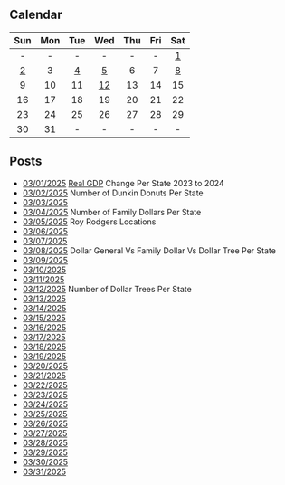 ## Calendar

|Sun|Mon|Tue|Wed|Thu|Fri|Sat|
|:-:|:-:|:-:|:-:|:-:|:-:|:-:|
| - | - | - | - | - | - |[1](../../projects/economics/US_States_REAL_GDP_Change_2023-2024/)|
|[2](../../projects/restaurants/Dunkin_Donuts_Per_State/)|3|[4](../../projects/stores/Family_Dollars_Per_State/)|[5](../../projects/restaurants/Roy_Rodgers_Locations/)|6|7|[8](../../projects/stores/General_Dollar_Vs_Family_Dollar_Vs_Dollar_Tree_Per_State)|
|9|10|11|[12](../../projects/stores/Dollar_Trees_Per_State/)|13|14|15|
|16|17|18|19|20|21|22|
|23|24|25|26|27|28|29|
|30|31| - | - | - | - | - |

## Posts

* [03/01/2025](../../projects/economics/US_States_REAL_GDP_Change_2023-2024/) [Real GDP](https://en.wikipedia.org/wiki/Real_gross_domestic_product) Change Per State 2023 to 2024
* [03/02/2025](../../projects/restaurants/Dunkin_Donuts_Per_State/) Number of Dunkin Donuts Per State
* [03/03/2025]()
* [03/04/2025](../../projects/stores/Family_Dollars_Per_State/) Number of Family Dollars Per State
* [03/05/2025](../../projects/restaurants/Roy_Rodgers_Locations/) Roy Rodgers Locations
* [03/06/2025]()
* [03/07/2025]()
* [03/08/2025](../../projects/versus/General_Dollar_Vs_Family_Dollar_Vs_Dollar_Tree_Per_State) Dollar General Vs Family Dollar Vs Dollar Tree Per State
* [03/09/2025]()
* [03/10/2025]()
* [03/11/2025]()
* [03/12/2025](../../projects/stores/Dollar_Trees_Per_State/) Number of Dollar Trees Per State
* [03/13/2025]()
* [03/14/2025]()
* [03/15/2025]()
* [03/16/2025]()
* [03/17/2025]()
* [03/18/2025]()
* [03/19/2025]()
* [03/20/2025]()
* [03/21/2025]()
* [03/22/2025]()
* [03/23/2025]()
* [03/24/2025]()
* [03/25/2025]()
* [03/26/2025]()
* [03/27/2025]()
* [03/28/2025]()
* [03/29/2025]()
* [03/30/2025]()
* [03/31/2025]()
